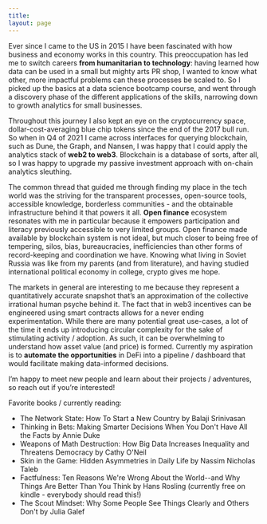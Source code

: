 ```yaml
---
title: 
layout: page
---
```


Ever since I came to the US in 2015 I have been fascinated with how business and economy works in this country. This preoccupation has led me to switch careers **from humanitarian to technology**: having learned how data can be used in a small but mighty arts PR shop, I wanted to know what other, more impactful problems can these processes be scaled to. So I picked up the basics at a data science bootcamp course, and went through a discovery phase of the different applications of the skills, narrowing down to growth analytics for small businesses. 

Throughout this journey I also kept an eye on the cryptocurrency space, dollar-cost-averaging blue chip tokens since the end of the 2017 bull run. So when in Q4 of 2021 I came across interfaces for querying blockchain, such as Dune, the Graph, and Nansen, I was happy that I could apply the analytics stack of **web2 to web3**. Blockchain is a database of sorts, after all, so I was happy to upgrade my passive investment approach with on-chain analytics sleuthing. 

The common thread that guided me through finding my place in the tech world was the striving for the transparent processes, open-source tools, accessible knowledge, borderless communities - and the obtainable infrastructure behind it that powers it all. **Open finance** ecosystem resonates with me in particular because it empowers participation and literacy previously accessible to very limited groups. Open finance made available by blockchain system is not ideal, but much closer to being free of tempering, silos, bias, bureaucracies, inefficiencies than other forms of record-keeping and coordination we have. Knowing what living in Soviet Russia was like from my parents (and from literature), and having studied international political economy in college, crypto gives me hope.

The markets in general are interesting to me because they represent a quantitatively accurate snapshot that’s an approximation of the collective irrational human psyche behind it. The fact that in web3 incentives can be engineered using smart contracts allows for a never ending experimentation. While there are many potential great use-cases, a lot of the time it ends up introducing circular complexity for the sake of stimulating activity / adoption. As such, it can be overwhelming to understand how asset value (and price) is formed. Currently my aspiration is to **automate the opportunities** in DeFi into a pipeline / dashboard that would facilitate making data-informed decisions. 

I’m happy to meet new people and learn about their projects / adventures, so reach out if you’re interested!

Favorite books / currently reading: 
- The Network State: How To Start a New Country by Balaji Srinivasan
- Thinking in Bets: Making Smarter Decisions When You Don't Have All the Facts by Annie Duke
- Weapons of Math Destruction: How Big Data Increases Inequality and Threatens Democracy by Cathy O'Neil 
- Skin in the Game: Hidden Asymmetries in Daily Life by Nassim Nicholas Taleb
- Factfulness: Ten Reasons We're Wrong About the World--and Why Things Are Better Than You Think by Hans Rosling (currently free on kindle - everybody should read this!)
- The Scout Mindset: Why Some People See Things Clearly and Others Don't by Julia Galef 

